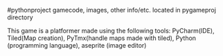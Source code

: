 #pythonproject
gamecode, images, other info/etc. located in pygameproj directory

This game is a platformer made using the following tools:
PyCharm(IDE),
Tiled(Map creation),
PyTmx(handle maps made with tiled),
Python (programming language),
aseprite (image editor)